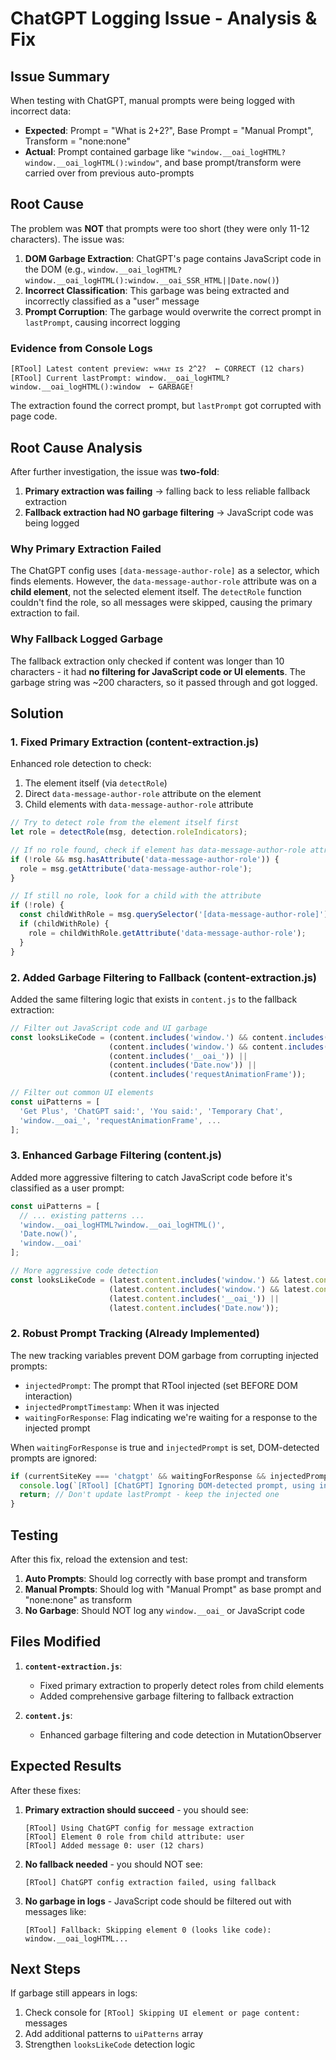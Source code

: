 # ChatGPT Logging Issue - Analysis & Fix

## Issue Summary

When testing with ChatGPT, manual prompts were being logged with incorrect data:
- **Expected**: Prompt = "What is 2+2?", Base Prompt = "Manual Prompt", Transform = "none:none"
- **Actual**: Prompt contained garbage like `"window.__oai_logHTML?window.__oai_logHTML():window"`, and base prompt/transform were carried over from previous auto-prompts

## Root Cause

The problem was **NOT** that prompts were too short (they were only 11-12 characters). The issue was:

1. **DOM Garbage Extraction**: ChatGPT's page contains JavaScript code in the DOM (e.g., `window.__oai_logHTML?window.__oai_logHTML():window.__oai_SSR_HTML||Date.now()`)
2. **Incorrect Classification**: This garbage was being extracted and incorrectly classified as a "user" message
3. **Prompt Corruption**: The garbage would overwrite the correct prompt in `lastPrompt`, causing incorrect logging

### Evidence from Console Logs

```
[RTool] Latest content preview: ᴡʜᴀᴛ ɪs 2^2?  ← CORRECT (12 chars)
[RTool] Current lastPrompt: window.__oai_logHTML?window.__oai_logHTML():window  ← GARBAGE!
```

The extraction found the correct prompt, but `lastPrompt` got corrupted with page code.

## Root Cause Analysis

After further investigation, the issue was **two-fold**:

1. **Primary extraction was failing** → falling back to less reliable fallback extraction
2. **Fallback extraction had NO garbage filtering** → JavaScript code was being logged

### Why Primary Extraction Failed

The ChatGPT config uses `[data-message-author-role]` as a selector, which finds elements. However, the `data-message-author-role` attribute was on a **child element**, not the selected element itself. The `detectRole` function couldn't find the role, so all messages were skipped, causing the primary extraction to fail.

### Why Fallback Logged Garbage

The fallback extraction only checked if content was longer than 10 characters - it had **no filtering for JavaScript code or UI elements**. The garbage string was ~200 characters, so it passed through and got logged.

## Solution

### 1. Fixed Primary Extraction (content-extraction.js)

Enhanced role detection to check:
1. The element itself (via `detectRole`)
2. Direct `data-message-author-role` attribute on the element
3. Child elements with `data-message-author-role` attribute

```javascript
// Try to detect role from the element itself first
let role = detectRole(msg, detection.roleIndicators);

// If no role found, check if element has data-message-author-role attribute directly
if (!role && msg.hasAttribute('data-message-author-role')) {
  role = msg.getAttribute('data-message-author-role');
}

// If still no role, look for a child with the attribute
if (!role) {
  const childWithRole = msg.querySelector('[data-message-author-role]');
  if (childWithRole) {
    role = childWithRole.getAttribute('data-message-author-role');
  }
}
```

### 2. Added Garbage Filtering to Fallback (content-extraction.js)

Added the same filtering logic that exists in `content.js` to the fallback extraction:

```javascript
// Filter out JavaScript code and UI garbage
const looksLikeCode = (content.includes('window.') && content.includes('(')) ||
                      (content.includes('window.') && content.includes('function')) ||
                      (content.includes('__oai_')) ||
                      (content.includes('Date.now')) ||
                      (content.includes('requestAnimationFrame'));

// Filter out common UI elements
const uiPatterns = [
  'Get Plus', 'ChatGPT said:', 'You said:', 'Temporary Chat',
  'window.__oai_', 'requestAnimationFrame', ...
];
```

### 3. Enhanced Garbage Filtering (content.js)

Added more aggressive filtering to catch JavaScript code before it's classified as a user prompt:

```javascript
const uiPatterns = [
  // ... existing patterns ...
  'window.__oai_logHTML?window.__oai_logHTML()',
  'Date.now()',
  'window.__oai'
];

// More aggressive code detection
const looksLikeCode = (latest.content.includes('window.') && latest.content.includes('(')) ||
                      (latest.content.includes('window.') && latest.content.includes('function')) ||
                      (latest.content.includes('__oai_')) ||
                      (latest.content.includes('Date.now'));
```

### 2. Robust Prompt Tracking (Already Implemented)

The new tracking variables prevent DOM garbage from corrupting injected prompts:

- `injectedPrompt`: The prompt that RTool injected (set BEFORE DOM interaction)
- `injectedPromptTimestamp`: When it was injected
- `waitingForResponse`: Flag indicating we're waiting for a response to the injected prompt

When `waitingForResponse` is true and `injectedPrompt` is set, DOM-detected prompts are ignored:

```javascript
if (currentSiteKey === 'chatgpt' && waitingForResponse && injectedPrompt) {
  console.log(`[RTool] [ChatGPT] Ignoring DOM-detected prompt, using injected prompt`);
  return; // Don't update lastPrompt - keep the injected one
}
```

## Testing

After this fix, reload the extension and test:

1. **Auto Prompts**: Should log correctly with base prompt and transform
2. **Manual Prompts**: Should log with "Manual Prompt" as base prompt and "none:none" as transform
3. **No Garbage**: Should NOT log any `window.__oai_` or JavaScript code

## Files Modified

1. **`content-extraction.js`**:
   - Fixed primary extraction to properly detect roles from child elements
   - Added comprehensive garbage filtering to fallback extraction

2. **`content.js`**: 
   - Enhanced garbage filtering and code detection in MutationObserver

## Expected Results

After these fixes:

1. **Primary extraction should succeed** - you should see:
   ```
   [RTool] Using ChatGPT config for message extraction
   [RTool] Element 0 role from child attribute: user
   [RTool] Added message 0: user (12 chars)
   ```
   
2. **No fallback needed** - you should NOT see:
   ```
   [RTool] ChatGPT config extraction failed, using fallback
   ```

3. **No garbage in logs** - JavaScript code should be filtered out with messages like:
   ```
   [RTool] Fallback: Skipping element 0 (looks like code): window.__oai_logHTML...
   ```

## Next Steps

If garbage still appears in logs:
1. Check console for `[RTool] Skipping UI element or page content:` messages
2. Add additional patterns to `uiPatterns` array
3. Strengthen `looksLikeCode` detection logic

